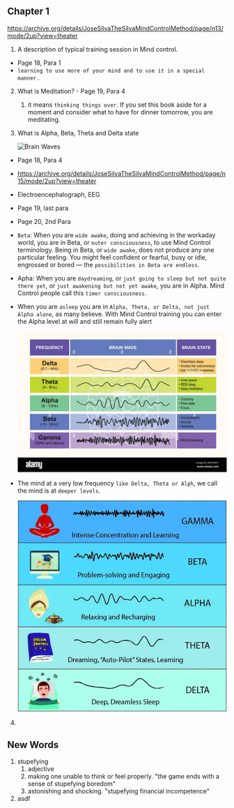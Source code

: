 
## Chapter 1

https://archive.org/details/JoseSilvaTheSilvaMindControlMethod/page/n13/mode/2up?view=theater

1. A description of typical training session in Mind control.

- Page 18, Para 1
- `learning to use more of your mind and to use it in a special manner.`

2. What is Meditation? - Page 19, Para 4
   1. it means `thinking things over`. If you set this book aside for a moment and consider what to have for dinner tomorrow, you are meditating.





3. What is Alpha, Beta, Theta and Delta state

    ![Brain Waves](50_50_BrainWaves.avif)

- Page 18, Para 4

- https://archive.org/details/JoseSilvaTheSilvaMindControlMethod/page/n15/mode/2up?view=theater

- Electroencephalograph, EEG

- Page 19, last para 

- Page 20, 2nd Para

- `Beta`: When you are `wide awake`, doing and achieving in the workaday world, you are in Beta, or `outer consciousness`, to use Mind Control terminology. Being in Beta, or `wide awake`, does not produce any one particular feeling. You might feel confident or fearful, busy or idle, engrossed or bored — the `possibilities in Beta are endless`.

- Apha: When you are `daydreaming`, or `just going to sleep but not quite there yet`, or `just awakening but not yet awake`, you are in Alpha. Mind Control people call this `timer consciousness`. 
  
- When you are `asleep` you are in `Alpha, Theta, or Delta, not just Alpha alone`, as many believe. With Mind Control training you can enter the Alpha level at will and still remain fully alert

    ![AlphaBetaBrainStates](51_50_AlphaBetaBrainStates.jpg)

- The mind at a very low frequency `like Delta, Theta or Alph`, we call the mind is at `deeper levels`.

    ![BrainStates](52_50_BrainStates.webp)


4. 

## New Words
1. stupefying
   1. adjective
   2. making one unable to think or feel properly. "the game ends with a sense of stupefying boredom"
   3. astonishing and shocking. "stupefying financial incompetence"
2. asdf